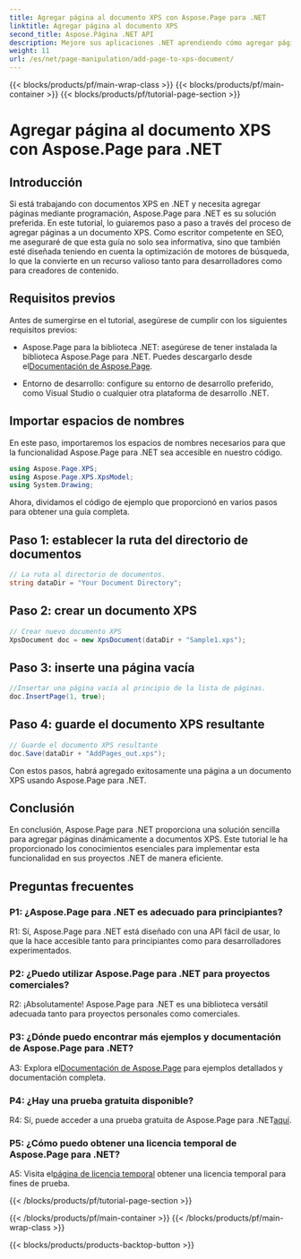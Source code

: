 ```yaml
---
title: Agregar página al documento XPS con Aspose.Page para .NET
linktitle: Agregar página al documento XPS
second_title: Aspose.Página .NET API
description: Mejore sus aplicaciones .NET aprendiendo cómo agregar páginas a documentos XPS con Aspose.Page para .NET. Siga nuestra guía paso a paso para una integración perfecta.
weight: 11
url: /es/net/page-manipulation/add-page-to-xps-document/
---
```


{{< blocks/products/pf/main-wrap-class >}}
{{< blocks/products/pf/main-container >}}
{{< blocks/products/pf/tutorial-page-section >}}

# Agregar página al documento XPS con Aspose.Page para .NET

## Introducción

Si está trabajando con documentos XPS en .NET y necesita agregar páginas mediante programación, Aspose.Page para .NET es su solución preferida. En este tutorial, lo guiaremos paso a paso a través del proceso de agregar páginas a un documento XPS. Como escritor competente en SEO, me aseguraré de que esta guía no solo sea informativa, sino que también esté diseñada teniendo en cuenta la optimización de motores de búsqueda, lo que la convierte en un recurso valioso tanto para desarrolladores como para creadores de contenido.

## Requisitos previos

Antes de sumergirse en el tutorial, asegúrese de cumplir con los siguientes requisitos previos:

-  Aspose.Page para la biblioteca .NET: asegúrese de tener instalada la biblioteca Aspose.Page para .NET. Puedes descargarlo desde el[Documentación de Aspose.Page](https://reference.aspose.com/page/net/).

- Entorno de desarrollo: configure su entorno de desarrollo preferido, como Visual Studio o cualquier otra plataforma de desarrollo .NET.

## Importar espacios de nombres

En este paso, importaremos los espacios de nombres necesarios para que la funcionalidad Aspose.Page para .NET sea accesible en nuestro código.

```csharp
using Aspose.Page.XPS;
using Aspose.Page.XPS.XpsModel;
using System.Drawing;
```

Ahora, dividamos el código de ejemplo que proporcionó en varios pasos para obtener una guía completa.

## Paso 1: establecer la ruta del directorio de documentos

```csharp
// La ruta al directorio de documentos.
string dataDir = "Your Document Directory";
```

## Paso 2: crear un documento XPS

```csharp
// Crear nuevo documento XPS
XpsDocument doc = new XpsDocument(dataDir + "Sample1.xps");
```

## Paso 3: inserte una página vacía

```csharp
//Insertar una página vacía al principio de la lista de páginas.
doc.InsertPage(1, true);
```

## Paso 4: guarde el documento XPS resultante

```csharp
// Guarde el documento XPS resultante
doc.Save(dataDir + "AddPages_out.xps");
```

Con estos pasos, habrá agregado exitosamente una página a un documento XPS usando Aspose.Page para .NET.

## Conclusión

En conclusión, Aspose.Page para .NET proporciona una solución sencilla para agregar páginas dinámicamente a documentos XPS. Este tutorial le ha proporcionado los conocimientos esenciales para implementar esta funcionalidad en sus proyectos .NET de manera eficiente.

## Preguntas frecuentes

### P1: ¿Aspose.Page para .NET es adecuado para principiantes?

R1: Sí, Aspose.Page para .NET está diseñado con una API fácil de usar, lo que la hace accesible tanto para principiantes como para desarrolladores experimentados.

### P2: ¿Puedo utilizar Aspose.Page para .NET para proyectos comerciales?

R2: ¡Absolutamente! Aspose.Page para .NET es una biblioteca versátil adecuada tanto para proyectos personales como comerciales.

### P3: ¿Dónde puedo encontrar más ejemplos y documentación de Aspose.Page para .NET?

 A3: Explora el[Documentación de Aspose.Page](https://reference.aspose.com/page/net/) para ejemplos detallados y documentación completa.

### P4: ¿Hay una prueba gratuita disponible?

R4: Sí, puede acceder a una prueba gratuita de Aspose.Page para .NET[aquí](https://releases.aspose.com/).

### P5: ¿Cómo puedo obtener una licencia temporal de Aspose.Page para .NET?

 A5: Visita el[página de licencia temporal](https://purchase.aspose.com/temporary-license/) obtener una licencia temporal para fines de prueba.

{{< /blocks/products/pf/tutorial-page-section >}}

{{< /blocks/products/pf/main-container >}}
{{< /blocks/products/pf/main-wrap-class >}}

{{< blocks/products/products-backtop-button >}}
